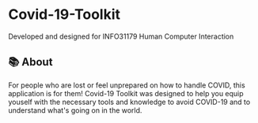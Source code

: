 # Covid-19-Toolkit
Developed and designed for INFO31179 Human Computer Interaction


## 📚 About
For people who are lost or feel unprepared on how to handle COVID, this application is for them! Covid-19 Toolkit was designed to help you equip youself with the necessary tools and knowledge to avoid COVID-19 and to understand what's going on in the world. 
